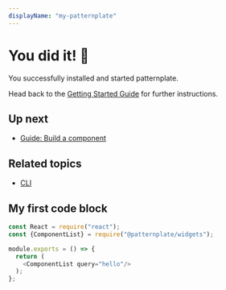 ```yaml
---
displayName: "my-patternplate"
---
```


# You did it! :tada:

You successfully installed and started patternplate.

Head back to the [Getting Started Guide](https://patternplate.github.io/doc/docs/guides/getting-started#up-next) for further instructions.

## Up next

* [Guide: Build a component](https://patternplate.github.io/doc/docs/guides/add-component)


## Related topics

* [CLI](https://patternplate.github.io/doc/docs/reference/cli)

## My first code block
```js
const React = require("react");
const {ComponentList} = require("@patternplate/widgets");

module.exports = () => {
  return (
    <ComponentList query="hello"/>
  );
};
```
